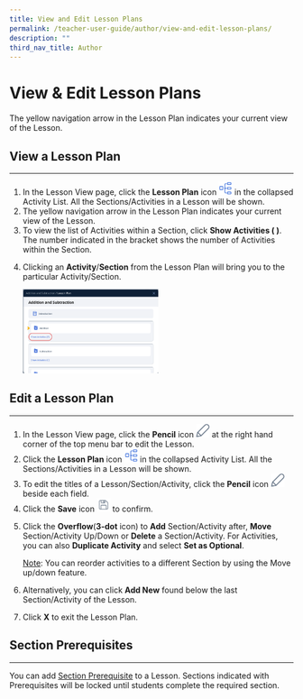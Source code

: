 ```yaml
---
title: View and Edit Lesson Plans
permalink: /teacher-user-guide/author/view-and-edit-lesson-plans/
description: ""
third_nav_title: Author
---
```

<h1 id="view-edit-lesson-plans">View &amp; Edit Lesson Plans</h1>
<p>The yellow navigation arrow in the Lesson Plan indicates your current view of the Lesson.</p>
<h2 id="-view-a-lesson-plan-">View a Lesson Plan</h2>
<hr>
<ol>
<li>In the Lesson View page, click the <strong>Lesson Plan</strong> icon <img style="width:1.5rem; display: inline;" src="/images/Icons/courseplan32.svg"> in the collapsed Activity List. All the Sections/Activities in a Lesson will be shown.</li>
<li>The yellow navigation arrow in the Lesson Plan indicates your current view of the Lesson.</li>
<li>To view the list of Activities within a Section, click <strong>Show Activities ( )</strong>. The number indicated in the bracket shows the number of Activities within the Section.</li>
<li><p>Clicking an <strong>Activity</strong>/<strong>Section</strong> from the Lesson Plan will bring you to the particular Activity/Section.</p>
<p><img style="width: 50%;" src="/images/2Teacher/AU-EditLessonPlan1.png"></p>
</li>
</ol>
<h2 id="-edit-a-lesson-plan-">Edit a Lesson Plan</h2>
<hr>
<ol>
<li>In the Lesson View page, click the <strong>Pencil</strong> icon <img style="width:1.5rem; display: inline;" src="/images/Icons/Pencil.svg"> at the right hand corner of the top menu bar to edit the Lesson. </li>
<li>Click the <strong>Lesson Plan</strong> icon <img style="width:1.5rem; display: inline;" src="/images/Icons/courseplan32.svg"> in the collapsed Activity List. All the Sections/Activities in a Lesson will be shown.</li>
<li>To edit the titles of a Lesson/Section/Activity, click the <strong>Pencil</strong> icon <img style="width:1.5rem; display: inline;" src="/images/Icons/Pencil.svg"> beside each field.</li>
<li>Click the <strong>Save</strong> icon <img style="width:1.5rem; display: inline;" src="/images/Icons/Save.svg"> to confirm.</li>
<li><p>Click the <strong>Overflow</strong>(<strong>3-dot</strong> icon) to <strong>Add</strong> Section/Activity after, <strong>Move</strong> Section/Activity Up/Down or <strong>Delete</strong> a Section/Activity. For Activities, you can also <strong>Duplicate Activity</strong> and select <strong>Set as Optional</strong>.</p>
	<p> <u>Note</u>: You can reorder activities to a different Section by using the Move up/down feature.</p>
</li>
<li><p>Alternatively, you can click <strong>Add New</strong> found below the last Section/Activity of the Lesson.</p>
</li>
<li>Click <strong>X</strong> to exit the Lesson Plan.</li>
</ol>
<h2 id="section-prerequisites">Section Prerequisites</h2>
<hr>
<p>You can add <a target="_blank" href="/teacher-user-guide/differentiate/add-section-prerequisites/">Section Prerequisite</a> to a Lesson. Sections indicated with Prerequisites will be locked until students complete the required section.</p>